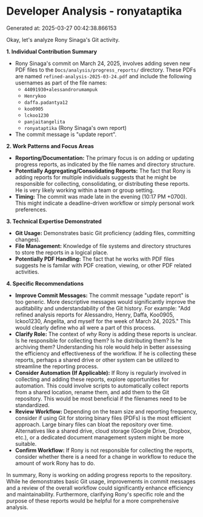 # Developer Analysis - ronyataptika
Generated at: 2025-03-27 00:42:38.866153

Okay, let's analyze Rony Sinaga's Git activity.

**1. Individual Contribution Summary**

*   Rony Sinaga's commit on March 24, 2025, involves adding seven new PDF files to the `Docs/analysis/progress_reports/` directory.  These PDFs are named `refined-analysis-2025-03-24.pdf` and include the following usernames as part of the file names:
    *   `44091930+alessandrorumampuk`
    *   `Henrykoo`
    *   `daffa.padantya12`
    *   `koo0905`
    *   `lckoo1230`
    *   `panjaitangelita`
    *   `ronyataptika` (Rony Sinaga's own report)
*   The commit message is "update report".

**2. Work Patterns and Focus Areas**

*   **Reporting/Documentation:** The primary focus is on adding or updating progress reports, as indicated by the file names and directory structure.
*   **Potentially Aggregating/Consolidating Reports:**  The fact that Rony is adding reports for multiple individuals suggests that he might be responsible for collecting, consolidating, or distributing these reports. He is very likely working within a team or group setting.
*   **Timing:** The commit was made late in the evening (10:17 PM +0700).  This might indicate a deadline-driven workflow or simply personal work preferences.

**3. Technical Expertise Demonstrated**

*   **Git Usage:** Demonstrates basic Git proficiency (adding files, committing changes).
*   **File Management:**  Knowledge of file systems and directory structures to store the reports in a logical place.
*   **Potentially PDF Handling:**  The fact that he works with PDF files suggests he is familar with PDF creation, viewing, or other PDF related activities.

**4. Specific Recommendations**

*   **Improve Commit Messages:** The commit message "update report" is too generic.  More descriptive messages would significantly improve the auditability and understandability of the Git history.  For example: "Add refined analysis reports for Alessandro, Henry, Daffa, Koo0905, lckoo1230, Angelita, and myself for the week of March 24, 2025." This would clearly define who all were a part of this process.
*   **Clarify Role:** The context of *why* Rony is adding these reports is unclear. Is he responsible for collecting them?  Is he distributing them? Is he archiving them?  Understanding his role would help in better assessing the efficiency and effectiveness of the workflow. If he is collecting these reports, perhaps a shared drive or other system can be utilized to streamline the reporting process.
*   **Consider Automation (If Applicable):** If Rony is regularly involved in collecting and adding these reports, explore opportunities for automation.  This could involve scripts to automatically collect reports from a shared location, rename them, and add them to the Git repository.  This would be most beneficial if the filenames need to be standardized.
*   **Review Workflow:** Depending on the team size and reporting frequency, consider if using Git for storing binary files (PDFs) is the most efficient approach.  Large binary files can bloat the repository over time.  Alternatives like a shared drive, cloud storage (Google Drive, Dropbox, etc.), or a dedicated document management system might be more suitable.
*   **Confirm Workflow:** If Rony is not responsible for collecting the reports, consider whether there is a need for a change in workflow to reduce the amount of work Rony has to do.

In summary, Rony is working on adding progress reports to the repository. While he demonstrates basic Git usage, improvements in commit messages and a review of the overall workflow could significantly enhance efficiency and maintainability. Furthermore, clarifying Rony's specific role and the purpose of these reports would be helpful for a more comprehensive analysis.
